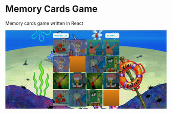 # Memory Cards Game

Memory cards game written in React

![Memory Cards Preview](./public/images/preview.jpg "Memory Cards")